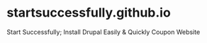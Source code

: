 # startsuccessfully.github.io
Start Successfully; Install Drupal Easily &amp; Quickly Coupon Website
